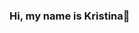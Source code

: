 ### Hi, my name is Kristina👋

<!--
**kr4-kris/kr4-kris** is a ✨ _special_ ✨ repository because its `README.md` (this file) appears on your GitHub profile.

I'm QA Engineer.
